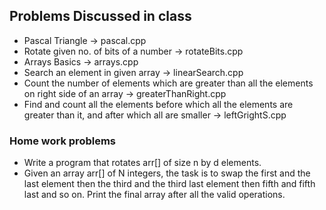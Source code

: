 ## Problems Discussed in class

  - Pascal Triangle -> pascal.cpp
  - Rotate given no. of bits of a number -> rotateBits.cpp
  - Arrays Basics -> arrays.cpp
  - Search an element in given array -> linearSearch.cpp
  - Count the number of elements which are greater than all the elements on right side of an array -> greaterThanRight.cpp
  - Find and count all the elements before which all the elements are greater than it, and after which all are smaller -> leftGrightS.cpp

### Home work problems
 - Write a program that rotates arr[] of size n by d elements.
 - Given an array arr[] of N integers, the task is to swap the first and the last element then the third and the third last element then fifth and fifth last and so on. Print the final array after all the valid operations.